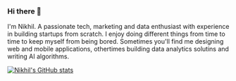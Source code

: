 ### Hi there 👋

I'm Nikhil. A passionate tech, marketing and data enthusiast with experience in building startups from scratch. I enjoy doing different things from time to time to keep myself from being bored. Sometimes you'll find me designing web and mobile applications, othertimes building data analytics solutins and writing AI algorithms.

[![Nikhil's GitHub stats](https://github-readme-stats.vercel.app/api?username=noob888)](https://github.com/noob888/github-readme-stats)
